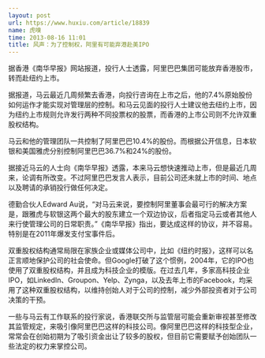 ```yaml
---
layout: post
url: https://www.huxiu.com/article/18839
name: 虎嗅
time: 2013-08-16 11:01
title: 风声：为了控制权，阿里有可能弃港赴美IPO
---
```

据香港《南华早报》网站报道，投行人士透露，阿里巴巴集团可能放弃香港股市，转而赴纽约上市。

据报道，马云最近几周频繁去香港，向投行咨询在上市之后，他的7.4%原始股份如何运作才能实现对管理层的控制。和马云见面的投行人士建议他去纽约上市，因为纽约上市规则允许发行两种不同投票权的股票，而香港的上市公司则不允许双重股权结构。

马云和他的管理团队一共控制了阿里巴巴10.4%的股份。而根据公开信息，日本软银和美国雅虎分别控制阿里巴巴36.7%和24%的股份。

据接近马云的人士向《南华早报》透露，本来马云想快速推动上市，但是最近几周来，论调有所改变。不过阿里巴巴发言人表示，目前公司还未就上市的时间、地点以及聘请的承销投行做任何决定。

德勤合伙人Edward Au说，“对马云来说，要控制阿里董事会最可行的解决方案是，跟雅虎与软银这两个最大的股东建立一个双边协议，后者指定马云或者其他人来行使管理公司的日常职责。”《南华早报》指出，要达成这样的协议，并不容易。特别是在2011年爆发支付宝事件后。

双重股权结构通常局限在家族企业或媒体公司中，比如《纽约时报》，这样可以名正言顺地保护公司的社会使命。但Google打破了这个惯例，2004年，它的IPO也使用了双重股权结构，并且成为科技企业的模版。在过去几年，多家高科技企业IPO，如LinkedIn、Groupon、Yelp、Zynga，以及去年上市的Facebook，均采用了这种双重股权结构，以维持创始人对于公司的控制，减少外部投资者对于公司决策的干预。

一些与马云有工作联系的投行家说，香港联交所与监管层可能会重新审视甚至修改其监管规定，来吸引像阿里巴巴这样的科技公司。像阿里巴巴这样的科技型企业，常常会在创始初期为了吸引资金出让了较多的股权，但目前它需要赋予创始团队一些法定的权力来掌控公司。


